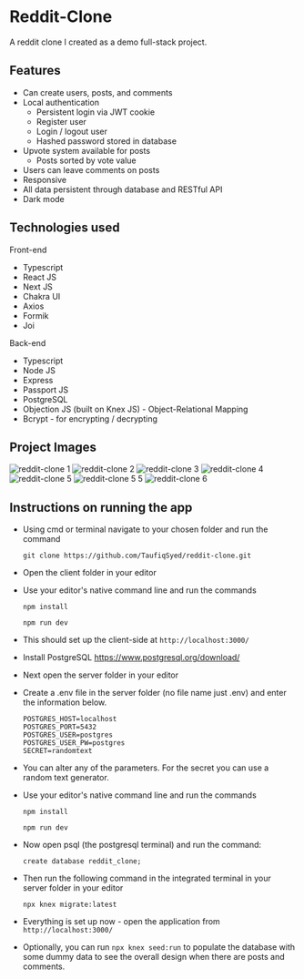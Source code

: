 # Reddit-Clone

A reddit clone I created as a demo full-stack project.

## Features

- Can create users, posts, and comments
- Local authentication
  - Persistent login via JWT cookie
  - Register user
  - Login / logout user
  - Hashed password stored in database
- Upvote system available for posts
  - Posts sorted by vote value
- Users can leave comments on posts
- Responsive
- All data persistent through database and RESTful API
- Dark mode

## Technologies used

Front-end

- Typescript
- React JS
- Next JS
- Chakra UI
- Axios
- Formik
- Joi

Back-end

- Typescript
- Node JS
- Express
- Passport JS
- PostgreSQL
- Objection JS (built on Knex JS) - Object-Relational Mapping
- Bcrypt - for encrypting / decrypting

## Project Images

![reddit-clone 1](https://user-images.githubusercontent.com/61982529/149331049-a2483d99-917f-42f9-8b28-725603f4c677.png)
![reddit-clone 2](https://user-images.githubusercontent.com/61982529/149331804-7ef83ffe-8271-49cc-be0f-fb5647724d1a.png)
![reddit-clone 3](https://user-images.githubusercontent.com/61982529/149331825-8f385f49-068a-4d0e-abed-1be23658327b.png)
![reddit-clone 4](https://user-images.githubusercontent.com/61982529/149331844-432a058a-f8e2-45b0-82ce-a4b9c3a78fac.png)
![reddit-clone 5](https://user-images.githubusercontent.com/61982529/149331857-dde0ea65-93a1-4916-bc1e-a78afc41a664.png)
![reddit-clone 5 5](https://user-images.githubusercontent.com/61982529/149331863-a4d0d19f-5b06-42d0-9126-5db8988b4bfa.png)
![reddit-clone 6](https://user-images.githubusercontent.com/61982529/149331881-8aef0333-ef31-428c-bc9d-c805823c0250.png)


## Instructions on running the app

- Using cmd or terminal navigate to your chosen folder and run the command

  `git clone https://github.com/TaufiqSyed/reddit-clone.git`

- Open the client folder in your editor
- Use your editor's native command line and run the commands

  `npm install`

  `npm run dev`

- This should set up the client-side at `http://localhost:3000/`
- Install PostgreSQL https://www.postgresql.org/download/
- Next open the server folder in your editor
- Create a .env file in the server folder (no file name just .env) and enter the information below.
  ```
  POSTGRES_HOST=localhost
  POSTGRES_PORT=5432
  POSTGRES_USER=postgres
  POSTGRES_USER_PW=postgres
  SECRET=randomtext
  ```
- You can alter any of the parameters. For the secret you can use a random text generator.
- Use your editor's native command line and run the commands

  `npm install`

  `npm run dev`
  
- Now open psql (the postgresql terminal) and run the command:

  `create database reddit_clone;`
  
- Then run the following command in the integrated terminal in your server folder in your editor  

  `npx knex migrate:latest`
 
- Everything is set up now - open the application from `http://localhost:3000/`
- Optionally, you can run `npx knex seed:run` to populate the database with some dummy data to see the overall design when there are posts and comments.
